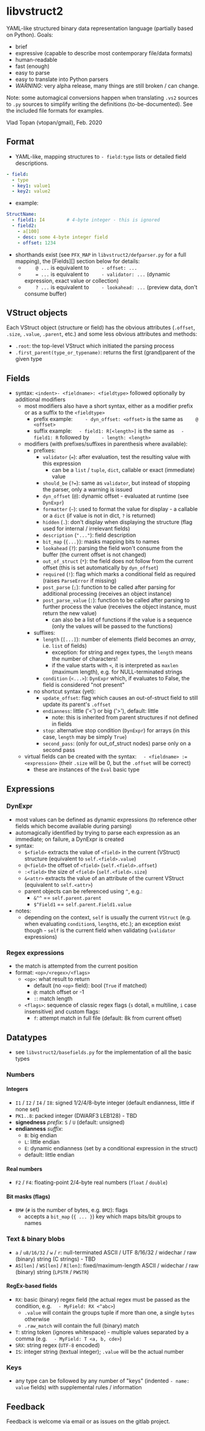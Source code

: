 # libvstruct2

YAML-like structured binary data representation language (partially based on Python). Goals:
- brief
- expressive (capable to describe most contemporary file/data formats)
- human-readable
- fast (enough)
- easy to parse
- easy to translate into Python parsers
- *WARNING*: very alpha release, many things are still broken / can change.

Note: some automagical conversions happen when translating `.vs2` sources to `.py` sources to simplify
writing the definitions (to-be-documented). See the included file formats for examples.

Vlad Topan (vtopan/gmail), Feb. 2020


## Format

- YAML-like, mapping structures to `- field:type` lists or detailed field descriptions.

```yaml
- field:
  - type
  - key1: value1
  - key2: value2
```

- example:


```yaml
StructName:
  - field1: I4        # 4-byte integer - this is ignored
  - field2:
    - a[100]
    - desc: some 4-byte integer field
    - offset: 1234
```

- shorthands exist (see `PFX_MAP` in `libvstruct2/defparser.py` for a full mapping), the [Fields][] section below for details:
  - `    @ ...` is equivalent to `    - offset: ...`
  - `    = ...` is equivalent to `    - validator: ...` (dynamic expression, exact value or collection)
  - `    ? ...` is equivalent to `    - lookahead: ...` (preview data, don't consume buffer)


## VStruct objects

Each VStruct object (structure or field) has the obvious attributes (`.offset`, `.size`, `.value`, `.parent`, etc.) and
some less obvious attributes and methods:

- `.root`: the top-level VStruct which initiated the parsing process
- `.first_parent(type_or_typename)`: returns the first (grand)parent of the given type

## Fields

- syntax: `<indent>- <fieldname>: <fieldtype>` followed optionally by additional modifiers
    - most modifiers also have a short syntax, either as a modifier prefix or as a suffix to the `<fieldtype>`
        - prefix example: `    - dyn_offset: <offset>` is the same as `    @ <offset>`
        - suffix example: `  - field1: R[<length>]` is the same as `  - field1: R` followed by `    - length: <length>`
    - modifiers (with prefixes/suffixes in parenthesis where available):
        - prefixes:
            - `validator` (`=`): after evaluation, test the resulting value with this expression
                - can be a `list` / `tuple`, `dict`, callable or exact (immediate) value
            - `should_be` (`?=`): same as `validator`, but instead of stopping the parser, only a warning is issued
            - `dyn_offset` (`@`): dynamic offset - evaluated at runtime (see `DynExpr`)
            - `formatter` (`~`): used to format the value for display - a callable or a `dict` (if value is not in dict, `?` is returned)
            - `hidden` (`.`): don't display when displaying the structure (flag used for internal / irrelevant fields)
            - `description` (`"..."`): field description
            - `bit_map` (`{...}`): masks mapping bits to names
            - `lookahead` (`?`): parsing the field won't consume from the buffer (the current offset is not changed)
            - `out_of_struct` (`*`): the field does not follow from the current offset (this is set automatically by `dyn_offset`)
            - `required` (`!`): flag which marks a conditional field as required (raises `ParseError` if missing)
            - `post_parse` (`;`): function to be called after parsing for additional processing (receives an object instance)
            - `post_parse_value` (`:`): function to be called after parsing to further process the value (receives the object instance, must return the new value)
                - can also be a list of functions if the value is a sequence (only the values will be passed to the functions)
        - suffixes:
            - `length` (`[...]`): number of elements (field becomes an *array*, i.e. `list` of fields)
                - exception: for string and regex types, the `length` means the number of characters!
                - if the value starts with `<`, it is interpreted as `maxlen` (maximum length), e.g. for NULL-terminated strings
            - `condition` (`<...>`): `DynExpr` which, if evaluates to False, the field is considered "not present"
        - no shortcut syntax (yet):
            - `update_offset`: flag which causes an out-of-struct field to still update its parent's `.offset`
            - `endianness`: little ('<') or big ('>'), default: little
                - note: this is inherited from parent structures if not defined in fields
            - `stop`: alternative stop condition (`DynExpr`) for arrays (in this case, `length` may be simply `True`)
            - `second_pass`: (only for out_of_struct nodes) parse only on a second pass
    - virtual fields can be created with the syntax: `  - <fieldname> := <expression>` (their `.size` will be 0, but the `.offset` will be correct)
        - these are instances of the `Eval` basic type


## Expressions


### DynExpr

- most values can be defined as dynamic expressions (to reference other fields which become available during parsing)
- automagically identified by trying to parse each expression as an immediate; on failure, a DynExpr is created
- syntax:
    - `$<field>` extracts the value of `<field>` in the current (VStruct) structure (equivalent to `self.<field>.value`)
    - `@<field>` the offset of `<field>` (`self.<field>.offset`)
    - `:<field>` the size of `<field>` (`self.<field>.size`)
    - `&<attr>` extracts the value of an attribute of the current VStruct (equivalent to `self.<attr>`)
    - parent objects can be referenced using `^`, e.g.:
        - `&^^` == `self.parent.parent`
        - `$^Field1` == `self.parent.Field1.value`
- notes:
    - depending on the context, `self` is usually the current `VStruct` (e.g. when evaluating `condition`s, `length`s, etc.);
        an exception exist though - `self` is the current field when validating (`validator` expressions)


### Regex expressions

- the match is attempted from the current position
- format: `<op>/<regex>/<flags>`
    - `<op>`: what result to return
        - default (no `<op>` field): bool (`True` if matched)
        - `@`: match offset or -1
        - `:`: match length
    - `<flags>`: sequence of classic regex flags (`s` dotall, `m` multiline, `i` case insensitive) and custom flags:
        - `f`: attempt match in full file (default: 8k from current offset)


## Datatypes

- see `libvstruct2/basefields.py` for the implementation of all the basic types


### Numbers

#### Integers

- `I1` / `I2` / `I4` / `I8`: signed 1/2/4/8-byte integer (default endianness, little if none set)
- `PK1..8`: packed integer (DWARF3 LEB128) - TBD
- **signedness** *prefix*: `S` / `U` (default: unsigned)
- **endianness** *suffix*:
    - `B`: big endian
    - `L`: little endian
    - `E`: dynamic endianness (set by a conditional expression in the struct)
    - default: little endian


#### Real numbers

- `F2` / `F4`: floating-point 2/4-byte real numbers (`float` / `double`)


#### Bit masks (flags)

- `BM#` (`#` is the number of bytes, e.g. `BM2`): flags
    - accepts a `bit_map` (`{ ... }`) key which maps bits/bit groups to names


### Text & binary blobs

- `a` / `u8/16/32` / `w` / `r`: null-terminated ASCII / UTF 8/16/32 / widechar / raw (binary) string (C strings) - TBD
- `AS[len]` / `WS[len]` / `R[len]`: fixed/maximum-length ASCII / widechar / raw (binary) string (`LPSTR` / `PWSTR`)


#### RegEx-based fields

- `RX`: basic (binary) regex field (the actual regex must be passed as the condition, e.g. `  - MyField: RX <^abc>`)
    - `.value` will contain the groups tuple if more than one, a single `bytes` otherwise
    - `.raw_match` will contain the full (binary) match
- `T`: string token (ignores whitespace) - multiple values separated by a comma (e.g. `  - MyField: T <a, b, cde>`)
- `SRX`: string regex (`UTF-8` encoded)
- `IS`: integer string (textual integer); `.value` will be the actual number


### Keys

- any type can be followed by any number of "keys" (indented `- name: value` fields) with supplemental rules / information


## Feedback

Feedback is welcome via email or as issues on the gitlab project.
